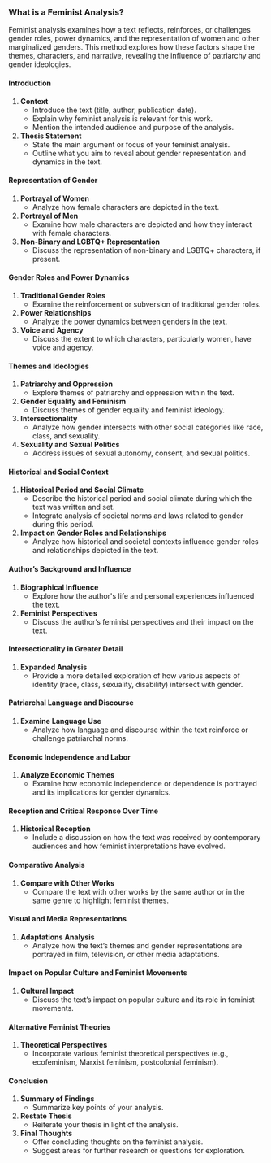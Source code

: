 ### **What is a Feminist Analysis?**

Feminist analysis examines how a text reflects, reinforces, or challenges gender roles, power dynamics, and the representation of women and other marginalized genders. This method explores how these factors shape the themes, characters, and narrative, revealing the influence of patriarchy and gender ideologies.

#### Introduction

1. **Context**
    - Introduce the text (title, author, publication date).
    - Explain why feminist analysis is relevant for this work.
    - Mention the intended audience and purpose of the analysis.
2. **Thesis Statement**
    - State the main argument or focus of your feminist analysis.
    - Outline what you aim to reveal about gender representation and dynamics in the text.

#### Representation of Gender

1. **Portrayal of Women**
    - Analyze how female characters are depicted in the text.
2. **Portrayal of Men**
    - Examine how male characters are depicted and how they interact with female characters.
3. **Non-Binary and LGBTQ+ Representation**
    - Discuss the representation of non-binary and LGBTQ+ characters, if present.

#### Gender Roles and Power Dynamics

1. **Traditional Gender Roles**
    - Examine the reinforcement or subversion of traditional gender roles.
2. **Power Relationships**
    - Analyze the power dynamics between genders in the text.
3. **Voice and Agency**
    - Discuss the extent to which characters, particularly women, have voice and agency.

#### Themes and Ideologies

1. **Patriarchy and Oppression**
    - Explore themes of patriarchy and oppression within the text.
2. **Gender Equality and Feminism**
    - Discuss themes of gender equality and feminist ideology.
3. **Intersectionality**
    - Analyze how gender intersects with other social categories like race, class, and sexuality.
4. **Sexuality and Sexual Politics**
    - Address issues of sexual autonomy, consent, and sexual politics.

#### Historical and Social Context

1. **Historical Period and Social Climate**
    - Describe the historical period and social climate during which the text was written and set.
    - Integrate analysis of societal norms and laws related to gender during this period.
2. **Impact on Gender Roles and Relationships**
    - Analyze how historical and societal contexts influence gender roles and relationships depicted in the text.

#### Author’s Background and Influence

1. **Biographical Influence**
    - Explore how the author's life and personal experiences influenced the text.
2. **Feminist Perspectives**
    - Discuss the author’s feminist perspectives and their impact on the text.

#### Intersectionality in Greater Detail

1. **Expanded Analysis**
    - Provide a more detailed exploration of how various aspects of identity (race, class, sexuality, disability) intersect with gender.

#### Patriarchal Language and Discourse

1. **Examine Language Use**
    - Analyze how language and discourse within the text reinforce or challenge patriarchal norms.

#### Economic Independence and Labor

1. **Analyze Economic Themes**
    - Examine how economic independence or dependence is portrayed and its implications for gender dynamics.

#### Reception and Critical Response Over Time

1. **Historical Reception**
    - Include a discussion on how the text was received by contemporary audiences and how feminist interpretations have evolved.

#### Comparative Analysis

1. **Compare with Other Works**
    - Compare the text with other works by the same author or in the same genre to highlight feminist themes.

#### Visual and Media Representations

1. **Adaptations Analysis**
    - Analyze how the text’s themes and gender representations are portrayed in film, television, or other media adaptations.

#### Impact on Popular Culture and Feminist Movements

1. **Cultural Impact**
    - Discuss the text’s impact on popular culture and its role in feminist movements.

#### Alternative Feminist Theories

1. **Theoretical Perspectives**
    - Incorporate various feminist theoretical perspectives (e.g., ecofeminism, Marxist feminism, postcolonial feminism).

#### Conclusion

1. **Summary of Findings**
    - Summarize key points of your analysis.
2. **Restate Thesis**
    - Reiterate your thesis in light of the analysis.
3. **Final Thoughts**
    - Offer concluding thoughts on the feminist analysis.
    - Suggest areas for further research or questions for exploration.
